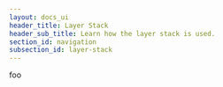```yaml
---
layout: docs_ui
header_title: Layer Stack
header_sub_title: Learn how the layer stack is used.
section_id: navigation
subsection_id: layer-stack
---
```


foo